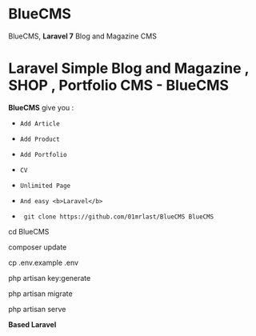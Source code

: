 # BlueCMS
 BlueCMS, <b>Laravel 7</b> Blog and Magazine CMS<br>
 
 <h1><b>Laravel</b> Simple Blog and Magazine , SHOP , Portfolio CMS - <b>BlueCMS</b></h1>
 
 
 
<b>BlueCMS</b> give you :

* `Add Article`
* `Add Product`
* `Add Portfolio` 
* `CV` 
* `Unlimited Page` 
* `And easy <b>Laravel</b>` 

* ` git clone https://github.com/01mrlast/BlueCMS BlueCMS`

cd BlueCMS

composer update

cp .env.example .env

php artisan key:generate

php artisan migrate

php artisan serve


<b>Based Laravel</b>

